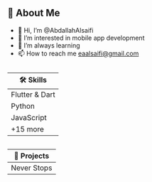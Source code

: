 
## 🚀 About Me
- 👋 Hi, I’m @AbdallahAlsaifi
- 👀 I’m interested in mobile app development
- 🌱 I’m always learning
- 📫 How to reach me eaalsaifi@gmail.com


##
|  🛠 Skills    |
| ------------- |
| Flutter & Dart| 
|     Python    |
|     JavaScript    |
|     +15 more |


##
|  📱 Projects    |
| ------------- |
| Never Stops| 


